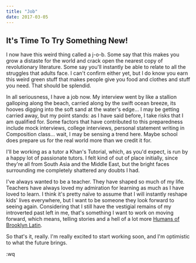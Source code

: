 ```yaml
---
title: "Job"
date: 2017-03-05
---
```


## It's Time To Try Something New!

I now have this weird thing called a j-o-b. Some say that this makes you grow a distaste for the world and crack open the nearest copy of revolutionary literature. Some say you'll instantly be able to relate to all the struggles that adults face. I can't confirm either yet, but I do know you earn this weird green stuff that makes people give you food and clothes and stuff you need. That should be splendid.

In all seriousness, I have a job now. My interview went by like a stallion galloping along the beach, carried along by the swift ocean breeze, its hooves digging into the soft sand at the water's edge… I may be getting carried away, but my point stands: as I have said before, I take risks that I am qualified for. Some factors that have contributed to this preparedness include mock interviews, college interviews, personal statement writing in Composition class… wait, I may be sensing a trend here. Maybe school does prepare us for the real world more than we credit it for.

I'll be working as a tutor a Khan's Tutorial, which, as you'd expect, is run by a happy lot of passionate tutors. I felt kind of out of place initially, since they're all from South Asia and the Middle East, but the bright faces surrounding me completely shattered any doubts I had.

I've always wanted to be a teacher. They have shaped so much of my life. Teachers have always loved my admiration for learning as much as I have loved to learn. I think it's pretty naïve to assume that I will instantly reshape kids' lives everywhere, but I want to be someone they look forward to seeing again. Considering that I still have the vestigial remains of my introverted past left in me, that's something I want to work on moving forward, which means, telling stories and a hell of a lot more [Humans of Brooklyn Latin](https://www.facebook.com/HoTBLS/).

So that's it, really. I'm really excited to start working soon, and I'm optimistic to what the future brings.

:wq
